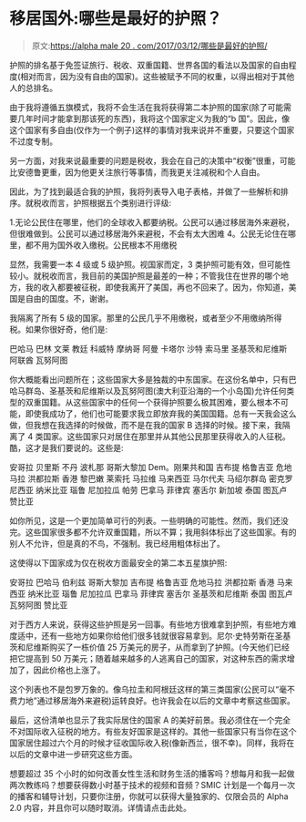 # 移居国外:哪些是最好的护照？

> 原文:[https://alpha male 20 . com/2017/03/12/哪些是最好的护照/](https://alphamale20.com/2017/03/12/which-are-the-best-passports/)

护照的排名基于免签证旅行、税收、双重国籍、世界各国的看法以及国家的自由程度(相对而言，因为没有自由的国家)。这些被赋予不同的权重，以得出相对于其他人的总排名。

由于我将遵循五旗模式，我将不会生活在我将获得第二本护照的国家(除了可能需要几年时间才能拿到那该死的东西)，我将这个国家定义为我的“b 国”。因此，像这个国家有多自由(仅作为一个例子)这样的事情对我来说并不重要，只要这个国家不过度专制。

另一方面，对我来说最重要的问题是税收，我会在自己的决策中“权衡”很重，可能比安德鲁更重，因为他更关注旅行等事情，而我更关注减税和个人自由。

因此，为了找到最适合我的护照，我将列表导入电子表格，并做了一些解析和排序。就税收而言，护照根据五个类别进行评级:

1.无论公民住在哪里，他们的全球收入都要纳税。公民可以通过移居海外来避税，但很难做到。公民可以通过移居海外来避税，不会有太大困难
4。公民无论住在哪里，都不用为国外收入缴税。公民根本不用缴税

显然，我需要一本 4 级或 5 级护照。视国家而定，3 类护照可能有效，但可能性较小。就税收而言，我目前的美国护照是最差的一种；不管我住在世界的哪个地方，我的收入都要被征税，即使我离开了美国，再也不回来了。因为，你知道，美国是自由的国度。不，谢谢。

我隔离了所有 5 级的国家。那里的公民几乎不用缴税，或者至少不用缴纳所得税。如果你很好奇，他们是:

巴哈马
巴林
文莱
教廷
科威特
摩纳哥
阿曼
卡塔尔
沙特
索马里
圣基茨和尼维斯
阿联酋
瓦努阿图

你大概能看出问题所在；这些国家大多是独裁的中东国家。在这份名单中，只有巴哈马群岛、圣基茨和尼维斯以及瓦努阿图(澳大利亚沿海的一个小岛国)允许任何类型的双重国籍。从这些国家中的任何一个获得护照要么极其困难，要么根本不可能，即使我成功了，他们也可能要求我立即放弃我的美国国籍。总有一天我会这么做，但我想在我选择的时候做，而不是在我的国家 B 选择的时候。接下来，我隔离了 4 类国家。这些国家只对居住在那里并从其他公民那里获得收入的人征税。酷，这才是我们要说的。这些是:

安哥拉
贝里斯
不丹
波札那
哥斯大黎加
Dem。刚果共和国
吉布提
格鲁吉亚
危地马拉
洪都拉斯
香港
黎巴嫩
莱索托
马拉维
马来西亚
马尔代夫
马绍尔群岛
密克罗尼西亚
纳米比亚
瑙鲁
尼加拉瓜
帕劳
巴拿马
菲律宾
塞舌尔
新加坡
泰国
图瓦卢
赞比亚

如你所见，这是一个更加简单可行的列表。一些明确的可能性。然而，我们还没完。这些国家很多都不允许双重国籍，所以不算；我用斜体标出了这些国家。有的别人不允许，但是真的不鸟，不强制。我已经用粗体标出了。

这使得以下国家成为仅在税收方面最安全的第二本五星旗护照:

安哥拉
巴哈马
伯利兹
哥斯大黎加
吉布提
格鲁吉亚
危地马拉
洪都拉斯
香港
马来西亚
纳米比亚
瑙鲁
尼加拉瓜
巴拿马
菲律宾
塞舌尔
圣基茨和尼维斯
泰国
图瓦卢
瓦努阿图
赞比亚

对于西方人来说，获得这些护照是另一回事。有些地方很难拿到护照，有些地方难度适中，还有一些地方如果你给他们很多钱就很容易拿到。尼尔·史特劳斯在圣基茨和尼维斯购买了一栋价值 25 万美元的房子，从而拿到了护照。(今天他们已经把它提高到 50 万美元；随着越来越多的人逃离自己的国家，对这种东西的需求增加了，因此价格也上涨了。

这个列表也不是包罗万象的。像乌拉圭和阿根廷这样的第三类国家(公民可以“毫不费力地”通过移居海外来避税)运转良好。也许我会在以后的文章中考察这些国家。

最后，这份清单也显示了我实际居住的国家 A 的美好前景。我必须住在一个完全不对国际收入征税的地方。有些友好国家是这样的。其他一些国家只有当你在这个国家居住超过六个月的时候才征收国际收入税(像新西兰，很不幸)。同样，我将在以后的文章中进一步研究这些方面。

想要超过 35 个小时的如何改善女性生活和财务生活的播客吗？想每月和我一起做两次教练吗？想要获得数小时基于技术的视频和音频？SMIC 计划是一个每月一次的播客和辅导计划，只要你注册，你就可以获得大量独家的、仅限会员的 Alpha 2.0 内容，并且你可以随时取消。详情请点击此处。